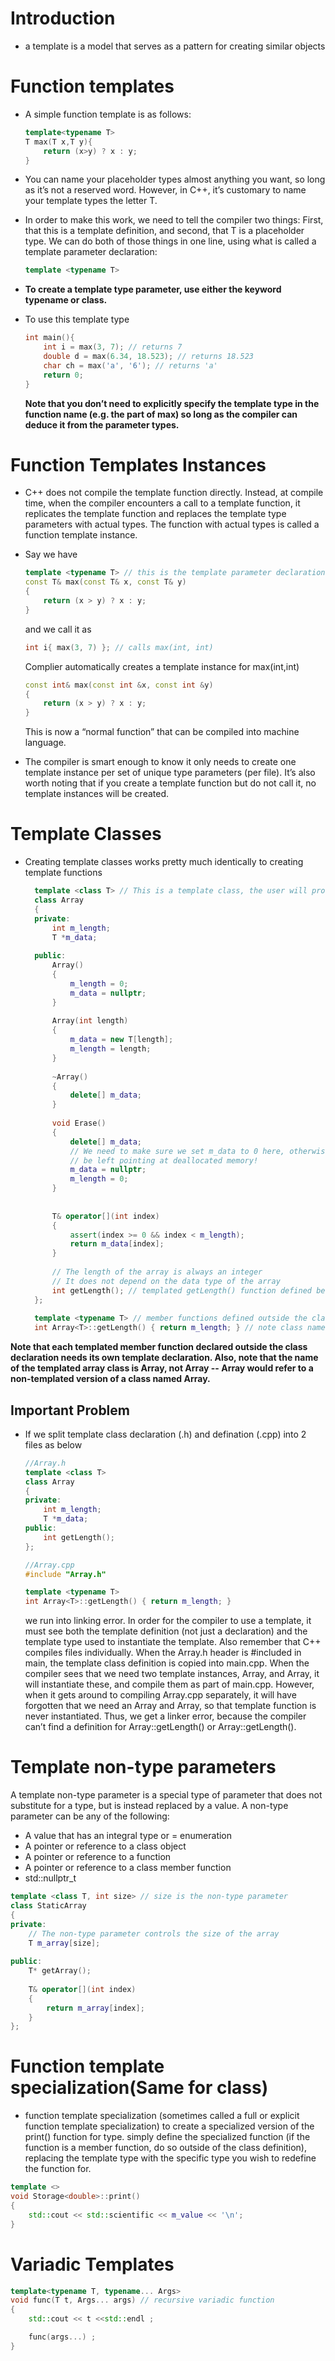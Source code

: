 # Introduction

- a template is a model that serves as a pattern for creating similar objects

# Function templates

- A simple function template is as follows:
    ```c++
    template<typename T>
    T max(T x,T y){
        return (x>y) ? x : y;
    }
    ```

- You can name your placeholder types almost anything you want, so long as it’s not a reserved word. However, in C++, it’s customary to name your template types the letter T.

- In order to make this work, we need to tell the compiler two things: First, that this is a template definition, and second, that T is a placeholder type. We can do both of those things in one line, using what is called a template parameter declaration:

  ```c++
  template <typename T> 
  ```
- **To create a template type parameter, use either the keyword typename or class.**

- To use this template type

    ```c++
    int main(){
        int i = max(3, 7); // returns 7
        double d = max(6.34, 18.523); // returns 18.523
        char ch = max('a', '6'); // returns 'a'
        return 0;
    }
    ```
    **Note that you don’t need to explicitly specify the template type in the function name (e.g. the <int> part of max<int>) so long as the compiler can deduce it from the parameter types.**

# Function Templates Instances

- C++ does not compile the template function directly. Instead, at compile time, when the compiler encounters a call to a template function, it replicates the template function and replaces the template type parameters with actual types. The function with actual types is called a function template instance.
- Say we have
    ```c++
    template <typename T> // this is the template parameter declaration
    const T& max(const T& x, const T& y)
    {
        return (x > y) ? x : y;
    }
    ```
    and we call it as
    ```c++
    int i{ max(3, 7) }; // calls max(int, int)
    ```
    Complier automatically creates a template instance for max(int,int)
    ```c++
    const int& max(const int &x, const int &y)
    {
        return (x > y) ? x : y;
    }
    ```
    This is now a “normal function” that can be compiled into machine language.

- The compiler is smart enough to know it only needs to create one template instance per set of unique type parameters (per file). It’s also worth noting that if you create a template function but do not call it, no template instances will be created.

# Template Classes

- Creating template classes works pretty much identically to creating template functions
  ```c++
    template <class T> // This is a template class, the user will provide the data type for T
    class Array
    {
    private:
        int m_length;
        T *m_data;
    
    public:
        Array()
        {
            m_length = 0;
            m_data = nullptr;
        }
    
        Array(int length)
        {
            m_data = new T[length];
            m_length = length;
        }
    
        ~Array()
        {
            delete[] m_data;
        }
    
        void Erase()
        {
            delete[] m_data;
            // We need to make sure we set m_data to 0 here, otherwise it will
            // be left pointing at deallocated memory!
            m_data = nullptr;
            m_length = 0;
        }
    
    
        T& operator[](int index)
        {
            assert(index >= 0 && index < m_length);
            return m_data[index];
        }
    
        // The length of the array is always an integer
        // It does not depend on the data type of the array
        int getLength(); // templated getLength() function defined below
    };
    
    template <typename T> // member functions defined outside the class need their own template declaration
    int Array<T>::getLength() { return m_length; } // note class name is Array<T>, not Array
  ```

 **Note that each templated member function declared outside the class declaration needs its own template declaration. Also, note that the name of the templated array class is Array<T>, not Array -- Array would refer to a non-templated version of a class named Array.**

 ## Important Problem 
 
 - If we split template class declaration (.h) and defination (.cpp) into 2 files as below

    ```c++
    //Array.h
    template <class T>
    class Array
    {
    private:
        int m_length;
        T *m_data;
    public:
        int getLength();
    };
    ```

    ```c++
    //Array.cpp
    #include "Array.h"
 
    template <typename T>
    int Array<T>::getLength() { return m_length; }
    ```

    we run into linking error. In order for the compiler to use a template, it must see both the template definition (not just a declaration) and the template type used to instantiate the template. Also remember that C++ compiles files individually. When the Array.h header is #included in main, the template class definition is copied into main.cpp. When the compiler sees that we need two template instances, Array<int>, and Array<double>, it will instantiate these, and compile them as part of main.cpp. However, when it gets around to compiling Array.cpp separately, it will have forgotten that we need an Array<int> and Array<double>, so that template function is never instantiated. Thus, we get a linker error, because the compiler can’t find a definition for Array<int>::getLength() or Array<double>::getLength().

# Template non-type parameters
A template non-type parameter is a special type of parameter that does not substitute for a type, but is instead replaced by a value. A non-type parameter can be any of the following:

- A value that has an integral type or = enumeration
- A pointer or reference to a class object
- A pointer or reference to a function
- A pointer or reference to a class member function
- std::nullptr_t

```c++
template <class T, int size> // size is the non-type parameter
class StaticArray
{
private:
    // The non-type parameter controls the size of the array
    T m_array[size];
 
public:
    T* getArray();
	
    T& operator[](int index)
    {
        return m_array[index];
    }
};
```

# Function template specialization(Same for class)

- function template specialization (sometimes called a full or explicit function template specialization) to create a specialized version of the print() function for type. simply define the specialized function (if the function is a member function, do so outside of the class definition), replacing the template type with the specific type you wish to redefine the function for. 

```c++
template <>
void Storage<double>::print()
{
    std::cout << std::scientific << m_value << '\n';
}
```

# Variadic Templates

```c++
template<typename T, typename... Args>
void func(T t, Args... args) // recursive variadic function
{
    std::cout << t <<std::endl ;

    func(args...) ;
}
```